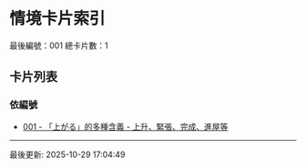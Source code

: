 # 情境卡片索引

最後編號：001
總卡片數：1

## 卡片列表

### 依編號
- [001 - 「上がる」的多種含義 - 上升、緊張、完成、進屋等](001_agaru_multiple_meanings.md) 

---
最後更新: 2025-10-29 17:04:49
